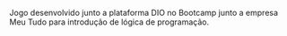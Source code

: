Jogo desenvolvido junto a plataforma DIO no Bootcamp junto a empresa Meu Tudo para introdução de lógica de programação.
